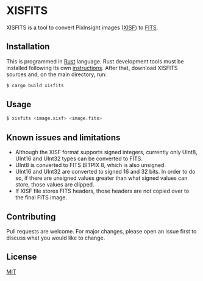 # XISFITS

XISFITS is a tool to convert PixInsight images ([XISF](http://pixinsight.com/doc/docs/XISF-1.0-spec/XISF-1.0-spec.html)) to [FITS](https://fits.gsfc.nasa.gov/fits_standard.html).

## Installation

This is programmed in [Rust](http://rust-lang.org/) language. Rust development tools must be installed following its own [instructions](https://www.rust-lang.org/tools/install). After that, download XISFITS sources and, on the main directory, run:

```bash
$ cargo build xisfits
```

## Usage

```bash
$ xisfits <image.xisf> <image.fits>
```

## Known issues and limitations

- Although the XISF format supports signed integers, currently only UInt8, UInt16 and UInt32 types can be converted to FITS.
- UInt8 is converted to FITS BITPIX 8, which is also unsigned.
- UInt16 and UInt32 are converted to signed 16 and 32 bits. In order to do so, if there are unsigned values greater than what signed values can store, those values are clipped.
- If XISF file stores FITS headers, those headers are not copied over to the final FITS image.

## Contributing
Pull requests are welcome. For major changes, please open an issue first to discuss what you would like to change.

## License
[MIT](https://choosealicense.com/licenses/mit/)